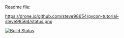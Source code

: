 Readme file:

https://drone.io/github.com/steve98654/pycon-tutorial-steve98564/status.png

[![Build Status](https://drone.io/github.com/steve98654/pycon-tutorial-steve98564/status.png)](https://drone.io/github.com/steve98654/pycon-tutorial-steve98564/latest)
